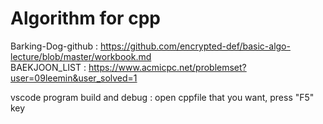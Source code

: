 # Algorithm for cpp

Barking-Dog-github : https://github.com/encrypted-def/basic-algo-lecture/blob/master/workbook.md  
BAEKJOON_LIST : https://www.acmicpc.net/problemset?user=09leemin&user_solved=1  

vscode program build and debug : open cppfile that you want, press "F5" key
